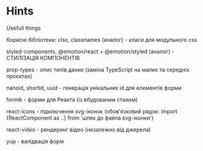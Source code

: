 # Hints
Usefull things

Корисні бібліотеки:
clsx, classnames (аналог) - класи для модульного css

styled-components, @emotion/react +  @emotion/styled (аналог) - СТИЛІЗАЦІЯ КОМПОНЕНТІВ

prop-types - опис типів даних (заміна TypeScript на малих та середніх проєктах)

nanoid, shortid, uuid - генерація унікальних id для елементів форми

formik - форми для Реакта (із вбудованим станом)

react-icons - підключення svg-іконок (обов'язковий рядок: import {ReactComponent as ..} from 'шлях до файла svg-іконки')

react-video - рендеринг відео (незалежно від джерела)

yup - валідвація форм
